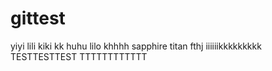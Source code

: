 gittest
=======
yiyi
lili
kiki
kk
huhu
lilo
khhhh
sapphire
titan
fthj
iiiiiikkkkkkkkk
TESTTESTTEST
TTTTTTTTTTTT
